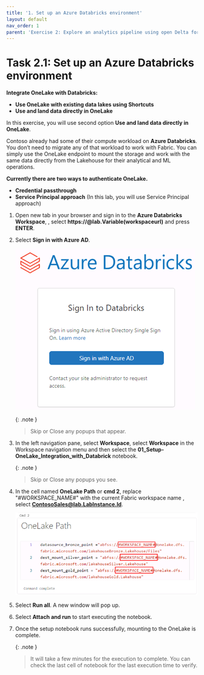 ```yaml
---
title: '1. Set up an Azure Databricks environment'
layout: default
nav_order: 1
parent: 'Exercise 2: Explore an analytics pipeline using open Delta format and Azure Databricks Delta Live Tables'
---
```


# Task 2.1: Set up an Azure Databricks environment

**Integrate OneLake with Databricks:**

- **Use OneLake with existing data lakes using Shortcuts**
- **Use and land data directly in OneLake**

In this exercise, you will use second option **Use and land data directly in OneLake**.

Contoso already had some of their compute workload on **Azure Databricks**. You don’t need to migrate any of that workload to work with Fabric. You can simply use the OneLake endpoint to mount the storage and work with the same data directly from the Lakehouse for their analytical and ML operations.

**Currently there are two ways to authenticate OneLake.**
	
- **Credential passthrough**
- **Service Principal approach** (In this lab, you will use Service Principal approach)

1. Open new tab in your browser and sign in to the **Azure Databricks Workspace**, , select **https://@lab.Variable(workspaceurl)** and press **ENTER**.

1. Select **Sign in with Azure AD**.
	
 	![task-2.1.new7.png](../media/instructions240153/task-2.1.new7.png)

	{: .note }
 	>Skip or Close any popups that appear.

1. In the left navigation pane, select **Workspace**, select **Workspace** in the Workspace navigation menu and then select the **01_Setup-OneLake_Integration_with_Databrick** notebook.

	{: .note }
 	>Skip or Close any popups you see.

1. In the cell named **OneLake Path** or **cmd 2**, replace "#WORKSPACE_NAME#" with the current Fabric workspace name , select **ContosoSales@lab.LabInstance.Id**.

	![Select Workflows](../media/instructions240153/task-2.1.7.png)

1. Select **Run all**. A new window will pop up.

1. Select **Attach and run** to start executing the notebook.

1. Once the setup notebook runs successfully, mounting to the OneLake is complete.

	{: .note }
 	>It will take a few minutes for the execution to complete. You can check the last cell of notebook for the last execution time to verify.
